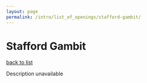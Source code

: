 ```yaml
---
layout: page
permalink: /intro/list_of_openings/stafford-gambit/
---
```


# Stafford Gambit

[back to list](..)

Description unavailable